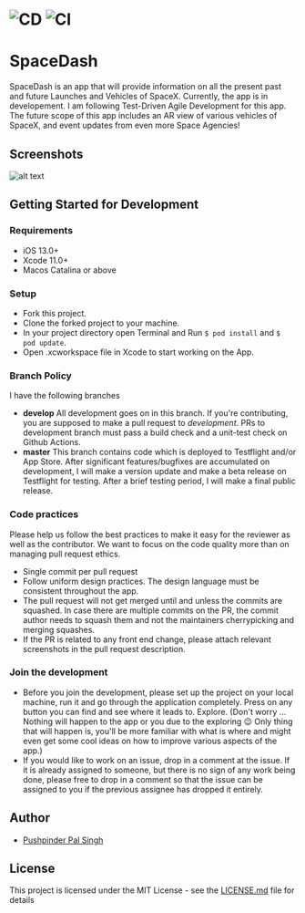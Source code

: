 # ![CD](https://github.com/pushpinderpalsingh/SpaceDash/workflows/CD/badge.svg?branch=master) ![CI](https://github.com/pushpinderpalsingh/SpaceDash/workflows/CI/badge.svg)
# SpaceDash
SpaceDash is an app that will provide information on all the present past and future Launches and Vehicles of SpaceX. Currently, the app is in developement. I am following Test-Driven Agile Development for this app. The future scope of this app includes an AR view of various vehicles of SpaceX, and event updates from even more Space Agencies!

## Screenshots
![alt text](https://github.com/pushpinderpalsingh/SpaceX/blob/master/Screenshots/collage.png "Screen Shots")

## Getting Started for Development

### Requirements
- iOS 13.0+
- Xcode 11.0+
- Macos Catalina or above

### Setup

- Fork this project.
- Clone the forked project to your machine.
- In your project directory open Terminal and Run `$ pod install` and `$ pod update`.
-  Open .xcworkspace file in Xcode to start working on the App.

### Branch Policy

I have the following branches
 * **develop** All development goes on in this branch. If you're contributing, you are supposed to make a pull request to _development_. PRs to development branch must pass a build check and a unit-test check on Github Actions.
 * **master** This branch contains code which is deployed to Testflight and/or App Store. After significant features/bugfixes are accumulated on development, I will make a version update and make a beta release on Testflight for testing. After a brief testing period, I will make a final public release.

### Code practices
Please help us follow the best practices to make it easy for the reviewer as well as the contributor. We want to focus on the code quality more than on managing pull request ethics.

 * Single commit per pull request
 * Follow uniform design practices. The design language must be consistent throughout the app.
 * The pull request will not get merged until and unless the commits are squashed. In case there are multiple commits on the PR, the commit author needs to squash them and not the maintainers cherrypicking and merging squashes.
 * If the PR is related to any front end change, please attach relevant screenshots in the pull request description.

### Join the development

* Before you join the development, please set up the project on your local machine, run it and go through the application completely. Press on any button you can find and see where it leads to. Explore. (Don't worry ... Nothing will happen to the app or you due to the exploring :wink: Only thing that will happen is, you'll be more familiar with what is where and might even get some cool ideas on how to improve various aspects of the app.)
* If you would like to work on an issue, drop in a comment at the issue. If it is already assigned to someone, but there is no sign of any work being done, please free to drop in a comment so that the issue can be assigned to you if the previous assignee has dropped it entirely.



## Author

* [Pushpinder Pal Singh](https://github.com/pushpinderpalsingh)

## License

This project is licensed under the MIT License - see the [LICENSE.md](LICENSE.md) file for details
